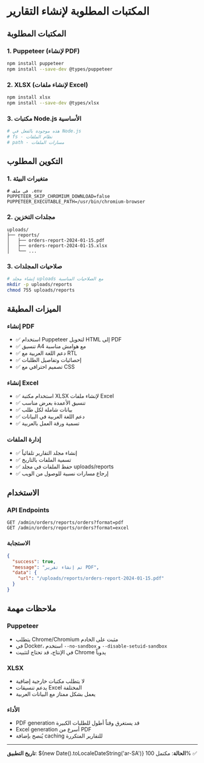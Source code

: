 # المكتبات المطلوبة لإنشاء التقارير

## المكتبات المطلوبة

### 1. Puppeteer (لإنشاء PDF)
```bash
npm install puppeteer
npm install --save-dev @types/puppeteer
```

### 2. XLSX (لإنشاء ملفات Excel)
```bash
npm install xlsx
npm install --save-dev @types/xlsx
```

### 3. مكتبات Node.js الأساسية
```bash
# هذه موجودة بالفعل في Node.js
# fs - نظام الملفات
# path - مسارات الملفات
```

## التكوين المطلوب

### 1. متغيرات البيئة
```env
# في ملف .env
PUPPETEER_SKIP_CHROMIUM_DOWNLOAD=false
PUPPETEER_EXECUTABLE_PATH=/usr/bin/chromium-browser
```

### 2. مجلدات التخزين
```
uploads/
├── reports/
│   ├── orders-report-2024-01-15.pdf
│   ├── orders-report-2024-01-15.xlsx
│   └── ...
```

### 3. صلاحيات المجلدات
```bash
# إنشاء مجلد uploads مع الصلاحيات المناسبة
mkdir -p uploads/reports
chmod 755 uploads/reports
```

## الميزات المطبقة

### إنشاء PDF
- ✅ استخدام Puppeteer لتحويل HTML إلى PDF
- ✅ تنسيق A4 مع هوامش مناسبة
- ✅ دعم اللغة العربية مع RTL
- ✅ إحصائيات وتفاصيل الطلبات
- ✅ تصميم احترافي مع CSS

### إنشاء Excel
- ✅ استخدام مكتبة XLSX لإنشاء ملفات Excel
- ✅ تنسيق الأعمدة بعرض مناسب
- ✅ بيانات شاملة لكل طلب
- ✅ دعم اللغة العربية في البيانات
- ✅ تسمية ورقة العمل بالعربية

### إدارة الملفات
- ✅ إنشاء مجلد التقارير تلقائياً
- ✅ تسمية الملفات بالتاريخ
- ✅ حفظ الملفات في مجلد uploads/reports
- ✅ إرجاع مسارات نسبية للوصول من الويب

## الاستخدام

### API Endpoints
```
GET /admin/orders/reports/orders?format=pdf
GET /admin/orders/reports/orders?format=excel
```

### الاستجابة
```json
{
  "success": true,
  "message": "تم إنشاء تقرير PDF",
  "data": {
    "url": "/uploads/reports/orders-report-2024-01-15.pdf"
  }
}
```

## ملاحظات مهمة

### Puppeteer
- يتطلب Chrome/Chromium مثبت على الخادم
- في Docker، استخدم `--no-sandbox` و `--disable-setuid-sandbox`
- في الإنتاج، قد تحتاج لتثبيت Chrome يدوياً

### XLSX
- لا يتطلب مكتبات خارجية إضافية
- يدعم تنسيقات Excel المختلفة
- يعمل بشكل ممتاز مع البيانات العربية

### الأداء
- PDF generation قد يستغرق وقتاً أطول للطلبات الكبيرة
- Excel generation أسرع من PDF
- يُنصح بإضافة caching للتقارير المتكررة

---

**تاريخ التطبيق**: ${new Date().toLocaleDateString('ar-SA')}
**الحالة**: مكتمل 100% ✅
